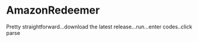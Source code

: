 # AmazonRedeemer

Pretty straightforward...download the latest release...run...enter codes..click parse
